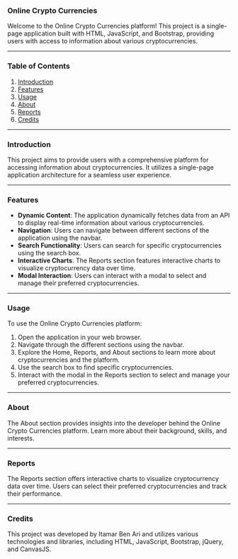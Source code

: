 ### Online Crypto Currencies

Welcome to the Online Crypto Currencies platform! This project is a single-page application built with HTML, JavaScript, and Bootstrap, providing users with access to information about various cryptocurrencies.

---

### Table of Contents

1. [Introduction](#introduction)
2. [Features](#features)
3. [Usage](#usage)
4. [About](#about)
5. [Reports](#reports)
6. [Credits](#credits)

---

### Introduction <a name="introduction"></a>

This project aims to provide users with a comprehensive platform for accessing information about cryptocurrencies. It utilizes a single-page application architecture for a seamless user experience.

---

### Features <a name="features"></a>

- **Dynamic Content**: The application dynamically fetches data from an API to display real-time information about various cryptocurrencies.
- **Navigation**: Users can navigate between different sections of the application using the navbar.
- **Search Functionality**: Users can search for specific cryptocurrencies using the search box.
- **Interactive Charts**: The Reports section features interactive charts to visualize cryptocurrency data over time.
- **Modal Interaction**: Users can interact with a modal to select and manage their preferred cryptocurrencies.

---

### Usage <a name="usage"></a>

To use the Online Crypto Currencies platform:

1. Open the application in your web browser.
2. Navigate through the different sections using the navbar.
3. Explore the Home, Reports, and About sections to learn more about cryptocurrencies and the platform.
4. Use the search box to find specific cryptocurrencies.
5. Interact with the modal in the Reports section to select and manage your preferred cryptocurrencies.

---

### About <a name="about"></a>

The About section provides insights into the developer behind the Online Crypto Currencies platform. Learn more about their background, skills, and interests.

---

### Reports <a name="reports"></a>

The Reports section offers interactive charts to visualize cryptocurrency data over time. Users can select their preferred cryptocurrencies and track their performance.

---

### Credits <a name="credits"></a>

This project was developed by Itamar Ben Ari and utilizes various technologies and libraries, including HTML, JavaScript, Bootstrap, jQuery, and CanvasJS.

